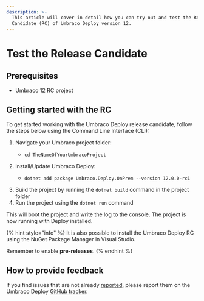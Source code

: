 ```yaml
---
description: >-
  This article will cover in detail how you can try out and test the Release
  Candidate (RC) of Umbraco Deploy version 12.
---
```


# Test the Release Candidate

## Prerequisites

* Umbraco 12 RC project

## Getting started with the RC

To get started working with the Umbraco Deploy release candidate, follow the steps below using the Command Line Interface (CLI):

1. Navigate your Umbraco project folder:
   * ```
     cd TheNameOfYourUmbracoProject
     ```
2. Install/Update Umbraco Deploy:
   * ```aspnet
     dotnet add package Umbraco.Deploy.OnPrem --version 12.0.0-rc1
     ```
3. Build the project by running the `dotnet build` command in the project folder
4. Run the project using the `dotnet run` command

This will boot the project and write the log to the console. The project is now running with Deploy installed.

{% hint style="info" %}
It is also possible to install the Umbraco Deploy RC using the NuGet Package Manager in Visual Studio.

Remember to enable **pre-releases**.
{% endhint %}

## How to provide feedback

If you find issues that are not already [reported](https://github.com/umbraco/Umbraco.Deploy.Issues/issues), please report them on the Umbraco Deploy [GitHub tracker](https://github.com/umbraco/Umbraco.Deploy.Issues/issues/new?assignees=\&labels=\&projects=\&template=1\_Bug.md).
